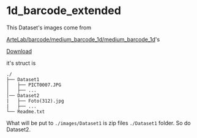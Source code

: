 <!--
 * @Github: https://github.com/Certseeds/barcode_detection_dataset
 * @Organization: SUSTech
 * @Author: nanoseeds
 * @Date: 2021-0303 21:09:27
 * @LastEditors: nanoseeds
 * @LastEditTime: 2021-0303 22:45:01
 * @License: CC-BY-NC-SA_V4_0 or any later version 
 -->

# 1d_barcode_extended

This Dataset's images come from

[ArteLab/barcode/medium_barcode_1d/medium_barcode_1d](http://artelab.dista.uninsubria.it/downloads/datasets/barcode/medium_barcode_1d/medium_barcode_1d.html)'s

[Download](http://artelab.dista.uninsubria.it/downloads/datasets/barcode/medium_barcode_1d/medium_barcode_1d.zip)

it's struct is 

``` log
./
├── Dataset1
│   ├── PICT0007.JPG
│   ├── ...
│── Dataset2
|   ├── Foto(312).jpg
|   ├── ...
└── Readme.txt
```

What will be put to `./images/Dataset1` is zip files `./Dataset1` folder.
So do Dataset2.
